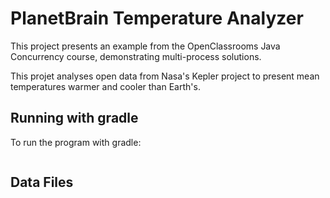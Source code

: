 # PlanetBrain Temperature Analyzer

This project presents an example from the OpenClassrooms Java 
Concurrency course, demonstrating multi-process solutions.

This projet analyses open data from Nasa's Kepler project to
present mean temperatures warmer and cooler than Earth's. 

## Running with gradle
To run the program with gradle:
```shell

```

## Data Files


